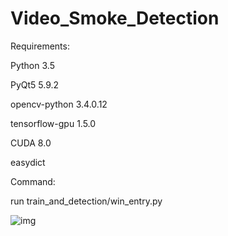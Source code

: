 # Video_Smoke_Detection
Requirements:

Python  3.5

PyQt5	5.9.2	

opencv-python	3.4.0.12

tensorflow-gpu	1.5.0	

CUDA 8.0

easydict

Command:

run train_and_detection/win_entry.py


![img](http://github.com/xjg0124/Video_Smoke_Detection/raw/master/img/2Dto3D.png)
